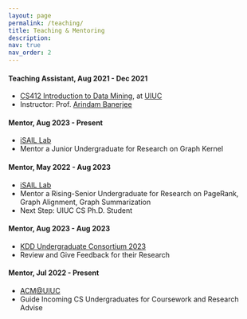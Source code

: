 ```yaml
---
layout: page
permalink: /teaching/
title: Teaching & Mentoring
description:
nav: true
nav_order: 2
---
```


#### Teaching Assistant, Aug 2021 - Dec 2021
* [CS412 Introduction to Data Mining](https://arindam.cs.illinois.edu/courses/f21cs412/), at [UIUC](https://cs.illinois.edu/)
* Instructor: Prof. [Arindam Banerjee](https://arindam.cs.illinois.edu/)

#### Mentor, Aug 2023 - Present
* [iSAIL Lab](https://isail-laboratory.github.io/)
* Mentor a Junior Undergraduate for Research on Graph Kernel

#### Mentor, May 2022 - Aug 2023
* [iSAIL Lab](https://isail-laboratory.github.io/)
* Mentor a Rising-Senior Undergraduate for Research on PageRank, Graph Alignment, Graph Summarization
* Next Step: UIUC CS Ph.D. Student

#### Mentor, Aug 2023 - Aug 2023
* [KDD Undergraduate Consortium 2023](https://kdd.org/kdd2023/call-for-undergraduate-consortium/)
* Review and Give Feedback for their Research

#### Mentor, Jul 2022 - Present
* [ACM@UIUC](https://acm.illinois.edu/)
* Guide Incoming CS Undergraduates for Coursework and Research Advise
